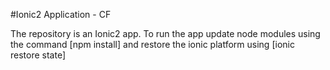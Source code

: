 #Ionic2 Application - CF

The repository is an Ionic2 app.
To run the app update node modules using the command [npm install] and restore the ionic platform using [ionic restore state]

